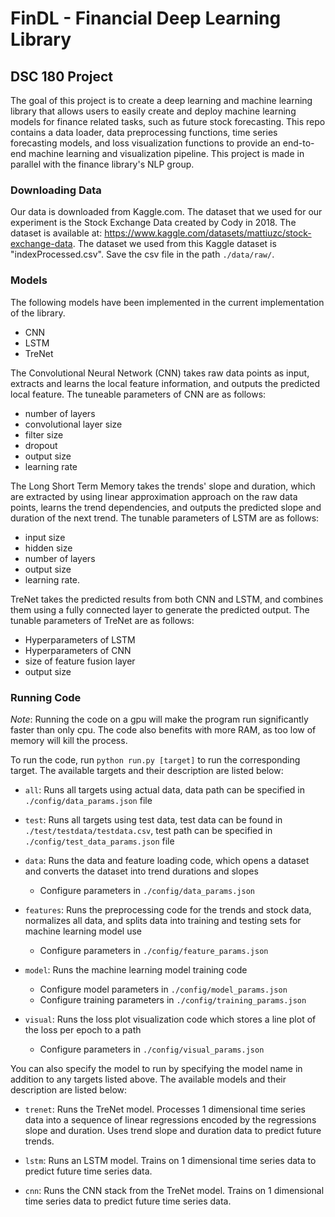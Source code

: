 # FinDL - Financial Deep Learning Library

## DSC 180 Project

The goal of this project is to create a deep learning and machine learning library that allows users to easily create and deploy machine learning models for finance related tasks, such as future stock forecasting. This repo contains a data loader, data preprocessing functions, time series forecasting models, and loss visualization functions to provide an end-to-end machine learning and visualization pipeline. This project is made in parallel with the finance library's NLP group. 

### Downloading Data

Our data is downloaded from Kaggle.com. The dataset that we used for our experiment is the Stock Exchange Data created by Cody in 2018. The dataset is available at: https://www.kaggle.com/datasets/mattiuzc/stock-exchange-data. The dataset we used from this Kaggle dataset is "indexProcessed.csv". Save the csv file in the path `./data/raw/`. 

### Models 

The following models have been implemented in the current implementation of the library. 

- CNN
- LSTM
- TreNet

The Convolutional Neural Network (CNN) takes raw data points as input, extracts and learns the local feature information, and outputs the predicted local feature. The tuneable parameters of CNN are as follows:

- number of layers
- convolutional layer size 
- filter size
- dropout
- output size
- learning rate 

The Long Short Term Memory takes the trends' slope and duration, which are extracted by using linear approximation approach on the raw data points, learns the trend dependencies, and outputs the predicted slope and duration of the next trend. The tunable parameters of LSTM are as follows:

- input size
- hidden size
- number of layers
- output size
- learning rate.

TreNet takes the predicted results from both CNN and LSTM, and combines them using a fully connected layer to generate the predicted output. The tunable parameters of TreNet are as follows: 

- Hyperparameters of LSTM 
- Hyperparameters of CNN
- size of feature fusion layer
- output size 


### Running Code

*Note*: Running the code on a gpu will make the program run significantly faster than only cpu. The code also benefits with more RAM, as too low of memory will kill the process. 

To run the code, run `python run.py [target]` to run the corresponding target. The available targets and their description are listed below: 

- `all`: Runs all targets using actual data, data path can be specified in `./config/data_params.json` file

- `test`: Runs all targets using test data, test data can be found in `./test/testdata/testdata.csv`, test path can be specified in `./config/test_data_params.json` file

- `data`: Runs the data and feature loading code, which opens a dataset and converts the dataset into trend durations and slopes
  - Configure parameters in `./config/data_params.json`

- `features`: Runs the preprocessing code for the trends and stock data, normalizes all data, and splits data into training and testing sets for machine learning model use 
  - Configure parameters in `./config/feature_params.json`

- `model`: Runs the machine learning model training code 
  - Configure model parameters in `./config/model_params.json`
  - Configure training parameters in `./config/training_params.json`

- `visual`: Runs the loss plot visualization code which stores a line plot of the loss per epoch to a path 
  - Configure parameters in `./config/visual_params.json`

You can also specify the model to run by specifying the model name in addition to any targets listed above. The available models and their description are listed below: 

- `trenet`: Runs the TreNet model. Processes 1 dimensional time series data into a sequence of linear regressions encoded by the regressions slope and duration. Uses trend slope and duration data to predict future trends. 

- `lstm`: Runs an LSTM model. Trains on 1 dimensional time series data to predict future time series data. 

- `cnn`: Runs the CNN stack from the TreNet model. Trains on 1 dimensional time series data to predict future time series data. 


